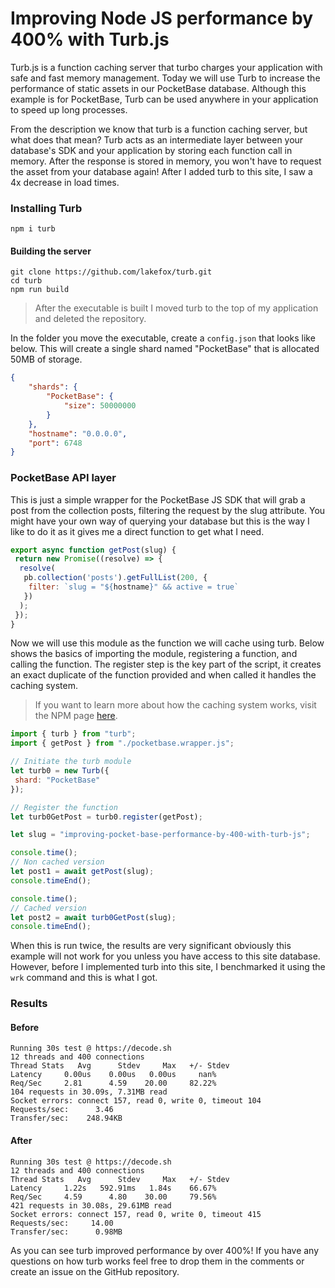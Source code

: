 # Improving Node JS performance by 400% with Turb.js

Turb.js is a function caching server that turbo charges your application with safe and fast memory management. Today we will use Turb to increase the performance of static assets in our PocketBase database. Although this example is for PocketBase, Turb can be used anywhere in your application to speed up long processes.

From the description we know that turb is a function caching server, but what does that mean? Turb acts as an intermediate layer between your database's SDK and your application by storing each function call in memory. After the response is stored in memory, you won't have to request the asset from your database again! After I added turb to this site, I saw a 4x decrease in load times.

### Installing Turb

```text
npm i turb
```

#### Building the server

```text
git clone https://github.com/lakefox/turb.git
cd turb
npm run build
```

> After the executable is built I moved turb to the top of my application and deleted the repository.

In the folder you move the executable, create a `config.json` that looks like below. This will create a single shard named "PocketBase" that is allocated 50MB of storage.

```json
{
    "shards": {
        "PocketBase": {
            "size": 50000000
        }
    },
    "hostname": "0.0.0.0",
    "port": 6748
}
```

### PocketBase API layer

This is just a simple wrapper for the PocketBase JS SDK that will grab a post from the collection posts, filtering the request by the slug attribute. You might have your own way of querying your database but this is the way I like to do it as it gives me a direct function to get what I need.

```javascript
export async function getPost(slug) {
 return new Promise((resolve) => {
  resolve(
   pb.collection('posts').getFullList(200, {
    filter: `slug = "${hostname}" && active = true`
   })
  );
 });
}
```

Now we will use this module as the function we will cache using turb. Below shows the basics of importing the module, registering a function, and calling the function. The register step is the key part of the script, it creates an exact duplicate of the function provided and when called it handles the caching system.

> If you want to learn more about how the caching system works, visit the NPM page [here](https://www.npmjs.com/package/turb).

```javascript
import { turb } from "turb";
import { getPost } from "./pocketbase.wrapper.js";

// Initiate the turb module
let turb0 = new Turb({
 shard: "PocketBase"
});

// Register the function
let turb0GetPost = turb0.register(getPost);

let slug = "improving-pocket-base-performance-by-400-with-turb-js";

console.time();
// Non cached version
let post1 = await getPost(slug);
console.timeEnd();

console.time();
// Cached version
let post2 = await turb0GetPost(slug);
console.timeEnd();
```

When this is run twice, the results are very significant obviously this example will not work for you unless you have access to this site database. However, before I implemented turb into this site, I benchmarked it using the `wrk` command and this is what I got.

### Results

#### Before

```text
Running 30s test @ https://decode.sh
12 threads and 400 connections
Thread Stats   Avg      Stdev     Max   +/- Stdev
Latency     0.00us    0.00us   0.00us     nan%
Req/Sec     2.81      4.59    20.00     82.22%
104 requests in 30.09s, 7.31MB read
Socket errors: connect 157, read 0, write 0, timeout 104
Requests/sec:      3.46
Transfer/sec:    248.94KB
```

#### After

```text
Running 30s test @ https://decode.sh
12 threads and 400 connections
Thread Stats   Avg      Stdev     Max   +/- Stdev
Latency     1.22s   592.91ms   1.84s    66.67%
Req/Sec     4.59      4.80    30.00     79.56%
421 requests in 30.08s, 29.61MB read
Socket errors: connect 157, read 0, write 0, timeout 415
Requests/sec:     14.00
Transfer/sec:      0.98MB
```

As you can see turb improved performance by over 400%! If you have any questions on how turb works feel free to drop them in the comments or create an issue on the GitHub repository.

